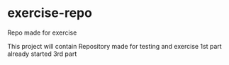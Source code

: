 # exercise-repo
Repo made for exercise

This project will contain
Repository made for testing and exercise
1st part already started
3rd part
